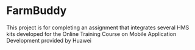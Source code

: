 # FarmBuddy
This project is for completing an assignment that integrates several HMS kits developed for the Online Training Course on Mobile Application Development provided by Huawei
